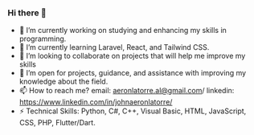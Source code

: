 ### Hi there 👋

- 🔭 I’m currently working on studying and enhancing my skills in programming.
- 🌱 I’m currently learning Laravel, React, and Tailwind CSS.
- 👯 I’m looking to collaborate on projects that will help me improve my skills
- 🤔 I’m open for projects, guidance, and assistance with improving my knowledge about the field.
- 📫 How to reach me? email: aeronlatorre.al@gmail.com/ linkedin: https://www.linkedin.com/in/johnaeronlatorre/
- ⚡ Technical Skills: Python, C#, C++, Visual Basic, HTML, JavaScript, CSS, PHP, Flutter/Dart.
  


